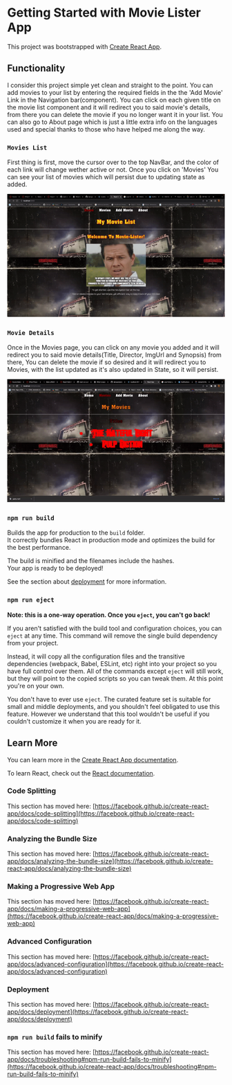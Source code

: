 # Getting Started with Movie Lister App

This project was bootstrapped with [Create React App](https://github.com/facebook/create-react-app).

## Functionality

I consider this project simple yet clean and straight to the point. You can add movies to your list by entering the required fields in the the 'Add Movie' Link in the Navigation bar(component). You can click on each given title on the movie list component and it will redirect you to said movie's details, from there you can delete the movie if you no longer want it in your list. You can also go to About page which is just a little extra info on the languages used and special thanks to those who have helped me along the way.


### `Movies List`
First thing is first, move the cursor over to the top NavBar, and the color of each link will change wether active or not. Once you click on 'Movies' You can see your list of movies which will persist due to updating state as added.


![](https://github.com/djangostar/phase-2-react-project-movie-lister/blob/master/movieGIF1.gif)



### `Movie Details`
Once in the Movies page, you can click on any movie you added and it will redirect you to said movie details(Title, Director, ImgUrl and Synopsis) from there, You can delete the movie if so desired and it will redirect you to Movies, with the list updated as it's also updated in State, so it will persist.


![](https://github.com/djangostar/phase-2-react-project-movie-lister/blob/master/movieGIF2.gif)




### `npm run build`

Builds the app for production to the `build` folder.\
It correctly bundles React in production mode and optimizes the build for the best performance.

The build is minified and the filenames include the hashes.\
Your app is ready to be deployed!

See the section about [deployment](https://facebook.github.io/create-react-app/docs/deployment) for more information.

### `npm run eject`

**Note: this is a one-way operation. Once you `eject`, you can't go back!**

If you aren't satisfied with the build tool and configuration choices, you can `eject` at any time. This command will remove the single build dependency from your project.

Instead, it will copy all the configuration files and the transitive dependencies (webpack, Babel, ESLint, etc) right into your project so you have full control over them. All of the commands except `eject` will still work, but they will point to the copied scripts so you can tweak them. At this point you're on your own.

You don't have to ever use `eject`. The curated feature set is suitable for small and middle deployments, and you shouldn't feel obligated to use this feature. However we understand that this tool wouldn't be useful if you couldn't customize it when you are ready for it.

## Learn More

You can learn more in the [Create React App documentation](https://facebook.github.io/create-react-app/docs/getting-started).

To learn React, check out the [React documentation](https://reactjs.org/).

### Code Splitting

This section has moved here: [https://facebook.github.io/create-react-app/docs/code-splitting](https://facebook.github.io/create-react-app/docs/code-splitting)

### Analyzing the Bundle Size

This section has moved here: [https://facebook.github.io/create-react-app/docs/analyzing-the-bundle-size](https://facebook.github.io/create-react-app/docs/analyzing-the-bundle-size)

### Making a Progressive Web App

This section has moved here: [https://facebook.github.io/create-react-app/docs/making-a-progressive-web-app](https://facebook.github.io/create-react-app/docs/making-a-progressive-web-app)

### Advanced Configuration

This section has moved here: [https://facebook.github.io/create-react-app/docs/advanced-configuration](https://facebook.github.io/create-react-app/docs/advanced-configuration)

### Deployment

This section has moved here: [https://facebook.github.io/create-react-app/docs/deployment](https://facebook.github.io/create-react-app/docs/deployment)

### `npm run build` fails to minify

This section has moved here: [https://facebook.github.io/create-react-app/docs/troubleshooting#npm-run-build-fails-to-minify](https://facebook.github.io/create-react-app/docs/troubleshooting#npm-run-build-fails-to-minify)
